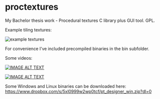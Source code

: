 # proctextures
My Bachelor thesis work - Procedural textures C library plus GUI tool. GPL.

Example tiling textures:

![example textures](http://i.imgur.com/eQ1L145.jpg)

For convenience I've included precompiled binaries in the bin subfolder.

Some videos:

[![IMAGE ALT TEXT](http://img.youtube.com/vi/n5fy9sr6iAQ/0.jpg)](http://www.youtube.com/watch?v=n5fy9sr6iAQ "quick tutorial")

[![IMAGE ALT TEXT](http://img.youtube.com/vi/hgFQkmzt3nQ/0.jpg)](http://www.youtube.com/watch?v=hgFQkmzt3nQ "quick tutorial")

Some Windows and Linux binaries can be downloaded here: https://www.dropbox.com/s/5xl0999w2wp0tcf/pt_designer_win.zip?dl=0
